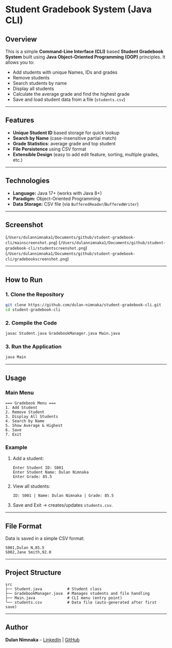 # **Student Gradebook System (Java CLI)**

## **Overview**

This is a simple **Command-Line Interface (CLI)** based **Student Gradebook System** built using **Java Object-Oriented Programming (OOP)** principles.
It allows you to:

* Add students with unique Names, IDs and grades
* Remove students
* Search students by name
* Display all students
* Calculate the average grade and find the highest grade
* Save and load student data from a file (`students.csv`)

---

## **Features**

* **Unique Student ID** based storage for quick lookup
* **Search by Name** (case-insensitive partial match)
* **Grade Statistics**: average grade and top student
* **File Persistence** using CSV format
* **Extensible Design** (easy to add edit feature, sorting, multiple grades, etc.)

---

## **Technologies**

* **Language:** Java 17+ (works with Java 8+)
* **Paradigm:** Object-Oriented Programming
* **Data Storage:** CSV file (via `BufferedReader`/`BufferedWriter`)

---

## **Screenshot**

(`/Users/dulannimnaka1/Documents/github/student-gradebook-cli/mainscreenshot.png`)
(`/Users/dulannimnaka1/Documents/github/student-gradebook-cli/studentscreenshot.png`)
(`/Users/dulannimnaka1/Documents/github/student-gradebook-cli/gradebookscreenshot.png`)

---

## **How to Run**

### **1. Clone the Repository**

```bash
git clone https://github.com/dulan-nimnaka/student-gradebook-cli.git
cd student-gradebook-cli
```

### **2. Compile the Code**

```bash
javac Student.java GradebookManager.java Main.java
```

### **3. Run the Application**

```bash
java Main
```

---

## **Usage**

### **Main Menu**

```
=== Gradebook Menu ===
1. Add Student
2. Remove Student
3. Display All Students
4. Search by Name
5. Show Average & Highest
6. Save
7. Exit
```

### **Example**

1. Add a student:

   ```
   Enter Student ID: S001
   Enter Student Name: Dulan Nimnaka
   Enter Grade: 85.5
   ```
2. View all students:

   ```
   ID: S001 | Name: Dulan Nimnaka | Grade: 85.5
   ```
3. Save and Exit → creates/updates `students.csv`.

---

## **File Format**

Data is saved in a simple CSV format:

```
S001,Dulan N,85.5
S002,Jane Smith,92.0
```

---

## **Project Structure**

```
src
├── Student.java           # Student class
├── GradebookManager.java  # Manages students and file handling
├── Main.java              # CLI menu (entry point)
└── students.csv           # Data file (auto-generated after first save)
```

---

## **Author**

**Dulan Nimnaka** – [LinkedIn](https://www.linkedin.com/in/dulannimnaka/) | [GitHub](https://github.com/dulan-nimnaka/)
